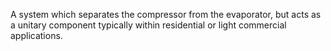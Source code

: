 A system which separates the compressor from the evaporator, but acts as a unitary component typically within residential or light commercial applications.